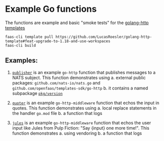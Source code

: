 # Example Go functions

The functions are example and basic "smoke tests" for the [golang-http templates](https://github.com/openfaas/golang-http-template)

```
faas-cli template pull https://github.com/LucasRoesler/golang-http-template#feat-upgrade-to-1.18-and-use-workspaces
faas-cli build
```

## Examples:

1. [`publisher`](./publisher/) is an example `go-http` function that publishes messages to a NATS subject. This function demonstrates using
   a. external public packages: `github.com/nats-io/nats.go` and `github.com/openfaas/templates-sdk/go-http`
   b. it contains a named subpackage [`pkg/version`](./publisher/pkg/version/)

2. [`quoter`](./quoter/) is an example `go-http-middleware` function that echos the input in quotes. This function demonstrates using
   a. local replace statements in the handler `go.mod` file
   b. a function that logs

3. [`jules`](./jules/) is an example `go-http-middleware` function that echos the user input like Jules from Pulp Fiction: "Say {input} one more time!". This function demonstrates
   a. using vendoring
   b. a function that logs
